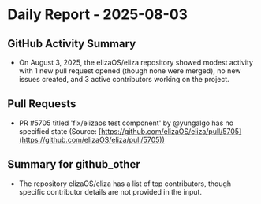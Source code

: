 # Daily Report - 2025-08-03

## GitHub Activity Summary
- On August 3, 2025, the elizaOS/eliza repository showed modest activity with 1 new pull request opened (though none were merged), no new issues created, and 3 active contributors working on the project.

## Pull Requests
- PR #5705 titled 'fix/elizaos test component' by @yungalgo has no specified state (Source: [https://github.com/elizaOS/eliza/pull/5705](https://github.com/elizaOS/eliza/pull/5705))

## Summary for github_other
- The repository elizaOS/eliza has a list of top contributors, though specific contributor details are not provided in the input.